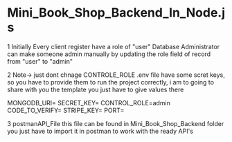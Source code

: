 # Mini_Book_Shop_Backend_In_Node.js
1 Initially Every client register have a role of "user"
Database Administrator can make someone admin manually by updating the role field of record from "user" to "admin"

2 Note-> just dont chnage CONTROLE_ROLE 
.env file have some scret keys, so you have to provide them to run the project correctly, 
i am to going to share with you the template you just have to give values there

MONGODB_URI=
SECRET_KEY=
CONTROL_ROLE=admin
CODE_TO_VERIFY=
STRIPE_KEY=
PORT=


3 postmanAPI_File this file can be found in Mini_Book_Shop_Backend folder you just have to import it in postman to work with the ready API's 

